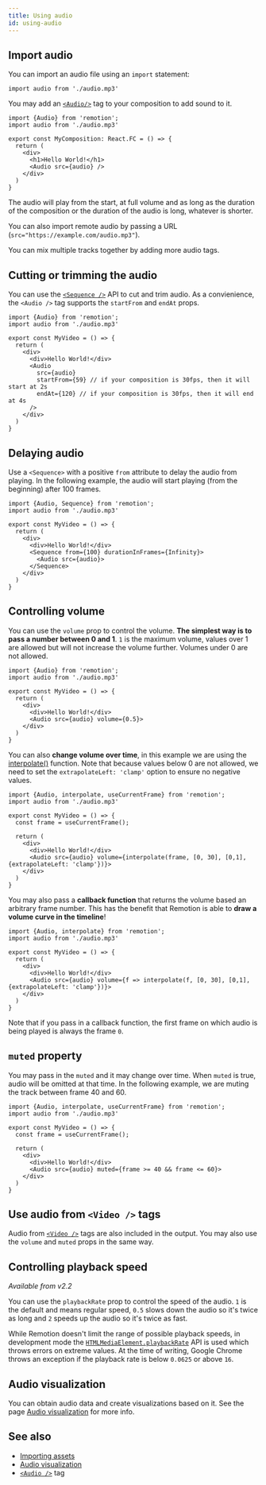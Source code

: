 ```yaml
---
title: Using audio
id: using-audio
---
```


## Import audio

You can import an audio file using an `import` statement:

```tsx
import audio from './audio.mp3'
```

You may add an [`<Audio/>`](/docs/audio) tag to your composition to add sound to it.

```tsx {8}
import {Audio} from 'remotion';
import audio from './audio.mp3'

export const MyComposition: React.FC = () => {
  return (
    <div>
      <h1>Hello World!</h1>
      <Audio src={audio} />
    </div>
  )
}
```

The audio will play from the start, at full volume and as long as the duration of the composition or the duration of the audio is long, whatever is shorter.

You can also import remote audio by passing a URL (`src="https://example.com/audio.mp3"`).

You can mix multiple tracks together by adding more audio tags.

## Cutting or trimming the audio

You can use the [`<Sequence />`](/docs/sequence) API to cut and trim audio.
As a convienience, the `<Audio />` tag supports the `startFrom` and `endAt` props.

```tsx {10-11}
import {Audio} from 'remotion';
import audio from './audio.mp3'

export const MyVideo = () => {
  return (
    <div>
      <div>Hello World!</div>
      <Audio
        src={audio}
        startFrom={59} // if your composition is 30fps, then it will start at 2s
        endAt={120} // if your composition is 30fps, then it will end at 4s
      />
    </div>
  )
}
```

## Delaying audio

Use a `<Sequence>` with a positive `from` attribute to delay the audio from playing.
In the following example, the audio will start playing (from the beginning) after 100 frames.

```tsx {8}
import {Audio, Sequence} from 'remotion';
import audio from './audio.mp3'

export const MyVideo = () => {
  return (
    <div>
      <div>Hello World!</div>
      <Sequence from={100} durationInFrames={Infinity}>
        <Audio src={audio}>
      </Sequence>
    </div>
  )
}
```

## Controlling volume

You can use the `volume` prop to control the volume.
**The simplest way is to pass a number between 0 and 1**. `1` is the maximum volume, values over 1 are allowed but will not increase the volume further. Volumes under 0 are not allowed.

```tsx {8}
import {Audio} from 'remotion';
import audio from './audio.mp3'

export const MyVideo = () => {
  return (
    <div>
      <div>Hello World!</div>
      <Audio src={audio} volume={0.5}>
    </div>
  )
}
```

You can also **change volume over time**, in this example we are using the [interpolate()](/docs/interpolate) function. Note that because values below 0 are not allowed, we need to set the `extrapolateLeft: 'clamp'` option to ensure no negative values.

```tsx {10}
import {Audio, interpolate, useCurrentFrame} from 'remotion';
import audio from './audio.mp3'

export const MyVideo = () => {
  const frame = useCurrentFrame();

  return (
    <div>
      <div>Hello World!</div>
      <Audio src={audio} volume={interpolate(frame, [0, 30], [0,1], {extrapolateLeft: 'clamp'})}>
    </div>
  )
}
```

You may also pass a **callback function** that returns the volume based an arbitrary frame number. This has the benefit that Remotion is able to **draw a volume curve in the timeline**!

```tsx {8}
import {Audio, interpolate} from 'remotion';
import audio from './audio.mp3'

export const MyVideo = () => {
  return (
    <div>
      <div>Hello World!</div>
      <Audio src={audio} volume={f => interpolate(f, [0, 30], [0,1], {extrapolateLeft: 'clamp'})}>
    </div>
  )
}
```

Note that if you pass in a callback function, the first frame on which audio is being played is always the frame `0`.

## `muted` property

You may pass in the `muted` and it may change over time. When `muted` is true, audio will be omitted at that time. In the following example, we are muting the track between frame 40 and 60.

```tsx {10}
import {Audio, interpolate, useCurrentFrame} from 'remotion';
import audio from './audio.mp3'

export const MyVideo = () => {
  const frame = useCurrentFrame();

  return (
    <div>
      <div>Hello World!</div>
      <Audio src={audio} muted={frame >= 40 && frame <= 60}>
    </div>
  )
}
```

## Use audio from `<Video />` tags

Audio from [`<Video />`](/docs/video) tags are also included in the output. You may also use the `volume` and `muted` props in the same way.

## Controlling playback speed

_Available from v2.2_

You can use the `playbackRate` prop to control the speed of the audio. `1` is the default and means regular speed, `0.5` slows down the audio so it's twice as long and `2` speeds up the audio so it's twice as fast.

While Remotion doesn't limit the range of possible playback speeds, in development mode the [`HTMLMediaElement.playbackRate`](https://developer.mozilla.org/en-US/docs/Web/API/HTMLMediaElement/playbackRate) API is used which throws errors on extreme values. At the time of writing, Google Chrome throws an exception if the playback rate is below `0.0625` or above `16`.

## Audio visualization

You can obtain audio data and create visualizations based on it. See the page [Audio visualization](/docs/audio-visualization) for more info.

## See also

- [Importing assets](/docs/assets)
- [Audio visualization](/docs/audio-visualization)
- [`<Audio />`](/docs/audio) tag
